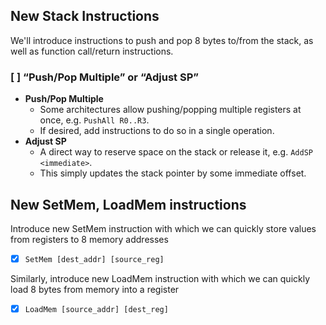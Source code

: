 ## New Stack Instructions

We'll introduce instructions to push and pop 8 bytes to/from the stack, as well as function call/return instructions.

### [ ] “Push/Pop Multiple” or “Adjust SP”
- **Push/Pop Multiple**
    - Some architectures allow pushing/popping multiple registers at once, e.g. `PushAll R0..R3`.
    - If desired, add instructions to do so in a single operation.
- **Adjust SP**
    - A direct way to reserve space on the stack or release it, e.g. `AddSP <immediate>`.
    - This simply updates the stack pointer by some immediate offset.



## New SetMem, LoadMem instructions
Introduce new SetMem instruction with which we can quickly store values
from registers to 8 memory addresses
- [x] `SetMem [dest_addr] [source_reg]`

Similarly, introduce new LoadMem instruction with which we can quickly
load 8 bytes from memory into a register
- [x] `LoadMem [source_addr] [dest_reg]`
